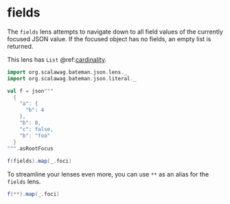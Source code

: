 # fields

The `fields` lens attempts to navigate down to all field values of the 
currently focused JSON value. If the focused object has no fields, an empty 
list is returned.

This lens has `List` @ref:[cardinality](../cardinality.md).

```scala mdoc:bateman:right:list:focus
import org.scalawag.bateman.json.lens._
import org.scalawag.bateman.json.literal._

val f = json"""
  {
    "a": {
      "b": 4
    },
    "b": 8,
    "c": false,
    "b": "foo"
  }
""".asRootFocus
  
f(fields).map(_.foci)
```

To streamline your lenses even more, you can use `**` as an alias for the
`fields` lens.

```scala mdoc:bateman:right:list:focus
f(**).map(_.foci)
```
